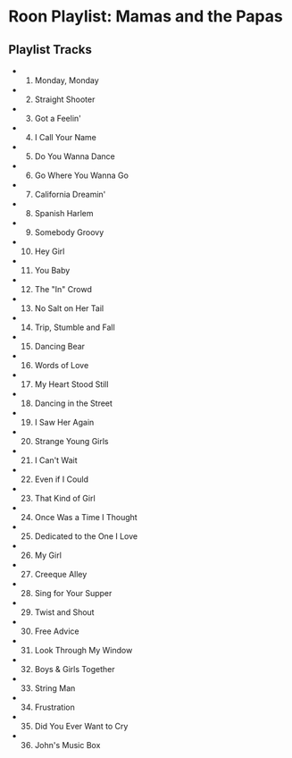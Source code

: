 # Roon Playlist: Mamas and the Papas

## Playlist Tracks


- 1. Monday, Monday
- 2. Straight Shooter
- 3. Got a Feelin'
- 4. I Call Your Name
- 5. Do You Wanna Dance
- 6. Go Where You Wanna Go
- 7. California Dreamin'
- 8. Spanish Harlem
- 9. Somebody Groovy
- 10. Hey Girl
- 11. You Baby
- 12. The "In" Crowd
- 13. No Salt on Her Tail
- 14. Trip, Stumble and Fall
- 15. Dancing Bear
- 16. Words of Love
- 17. My Heart Stood Still
- 18. Dancing in the Street
- 19. I Saw Her Again
- 20. Strange Young Girls
- 21. I Can't Wait
- 22. Even if I Could
- 23. That Kind of Girl
- 24. Once Was a Time I Thought
- 25. Dedicated to the One I Love
- 26. My Girl
- 27. Creeque Alley
- 28. Sing for Your Supper
- 29. Twist and Shout
- 30. Free Advice
- 31. Look Through My Window
- 32. Boys & Girls Together
- 33. String Man
- 34. Frustration
- 35. Did You Ever Want to Cry
- 36. John's Music Box

